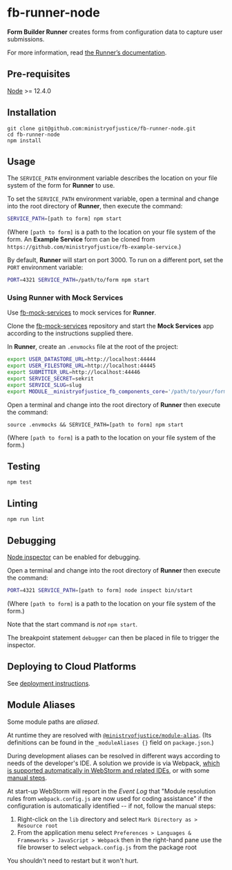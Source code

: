 # fb-runner-node

**Form Builder Runner** creates forms from configuration data to capture user submissions.

For more information, read [the Runner’s documentation](https://github.com/ministryofjustice/form-builder/blob/master/documentation/running/running.md).


## Pre-requisites

[Node](https://nodejs.org) >= 12.4.0

## Installation

```
git clone git@github.com:ministryofjustice/fb-runner-node.git
cd fb-runner-node
npm install
```

## Usage

The `SERVICE_PATH` environment variable describes the location on your file system of the form for **Runner** to use.

To set the `SERVICE_PATH` environment variable, open a terminal and change into the root directory of **Runner**, then execute the command:

```sh
SERVICE_PATH=[path to form] npm start
```

(Where `[path to form]` is a path to the location on your file system of the form. An **Example Service** form can be cloned from `https://github.com/ministryofjustice/fb-example-service`.)

By default, **Runner** will start on port 3000. To run on a different port, set the `PORT` environment variable:

```sh
PORT=4321 SERVICE_PATH=/path/to/form npm start
```

### Using **Runner** with **Mock Services**

Use [fb-mock-services](https://github.com/ministryofjustice/fb-mock-services) to mock services for **Runner**.

Clone the [fb-mock-services](https://github.com/ministryofjustice/fb-mock-services) repository and start the **Mock Services** app according to the instructions supplied there.

In **Runner**, create an `.envmocks` file at the root of the project:

```sh
export USER_DATASTORE_URL=http://localhost:44444
export USER_FILESTORE_URL=http://localhost:44445
export SUBMITTER_URL=http://localhost:44446
export SERVICE_SECRET=sekrit
export SERVICE_SLUG=slug
export MODULE__ministryofjustice_fb_components_core='/path/to/your/form-builder/fb-components-core'
```

Open a terminal and change into the root directory of **Runner** then execute the command:

```
source .envmocks && SERVICE_PATH=[path to form] npm start
```

(Where `[path to form]` is a path to the location on your file system of the form.)

## Testing

```
npm test
```

## Linting
```
npm run lint
```

## Debugging

[Node inspector](https://nodejs.org/api/debugger.html) can be enabled for debugging.

Open a terminal and change into the root directory of **Runner** then execute the command:

```sh
PORT=4321 SERVICE_PATH=[path to form] node inspect bin/start
```
(Where `[path to form]` is a path to the location on your file system of the form.)

Note that the start command is _not_ `npm start`.

The breakpoint statement `debugger` can then be placed in file to trigger the inspector.

## Deploying to Cloud Platforms

See [deployment instructions](DEPLOY.md).

## Module Aliases

Some module paths are _aliased_.

At runtime they are resolved with [`@ministryofjustice/module-alias`](https://www.npmjs.com/package/@ministryofjustice/module-alias). (Its definitions can be found in the `_moduleAliases {}` field on `package.json`.)

During development aliases can be resolved in different ways according to needs of the developer's IDE. A solution we provide is via Webpack, [which is supported automatically in WebStorm and related IDEs](https://blog.jetbrains.com/webstorm/2017/06/webstorm-2017-2-eap-172-2827/), or with some [manual steps](https://stackoverflow.com/questions/34943631/path-aliases-for-imports-in-webstorm).

At start-up WebStorm will report in the *Event Log* that "Module resolution rules from `webpack.config.js` are now used for coding assistance" if the configuration is automatically identified -- if not, follow the manual steps:

1. Right-click on the `lib` directory and select `Mark Directory as > Resource root`
2. From the application menu select `Preferences > Languages & Frameworks > JavaScript > Webpack` then in the right-hand pane use the file browser to select `webpack.config.js` from the package root

You shouldn't need to restart but it won't hurt.
